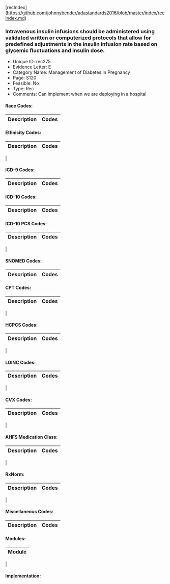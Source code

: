 [recIndex] (https://github.com/johnnybender/adastandards2016/blob/master/index/recIndex.md)

### **Intravenous insulin infusions should be administered using validated written or computerized protocols that allow for predefined adjustments in the insulin infusion rate based on glycemic fluctuations and insulin dose.**
* Unique ID: rec275
* Evidence Letter: E
* Category Name: Management of Diabetes in Pregnancy
* Page: S120
* Feasible: No
* Type: Rec
* Comments: Can implement when we are deploying in a hospital  

#### Race Codes:

Description | Codes
----------- | -----


#### Ethnicity Codes:

Description | Codes
----------- | -----
|

#### ICD-9 Codes:

Description | Codes
----------- | -----


#### ICD-10 Codes:

Description | Codes
----------- | -----


#### ICD-10 PCS Codes:

Description | Codes
----------- | -----
|

#### SNOMED Codes:

Description | Codes
----------- | -----

#### CPT Codes:

Description | Codes
----------- | -----
|

#### HCPCS Codes:

Description | Codes
----------- | -----
|

#### LOINC Codes:

Description | Codes
----------- | -----
|

#### CVX Codes:

Description | Codes
----------- | -----
|

#### AHFS Medication Class:

Description | Codes
----------- | -----
|

#### RxNorm:

Description | Codes
----------- | -----
|

#### Miscellaneous Codes:

Description  | Codes
----------- | -----

#### Modules:

Module |
------ |
|

#### Implementation:

